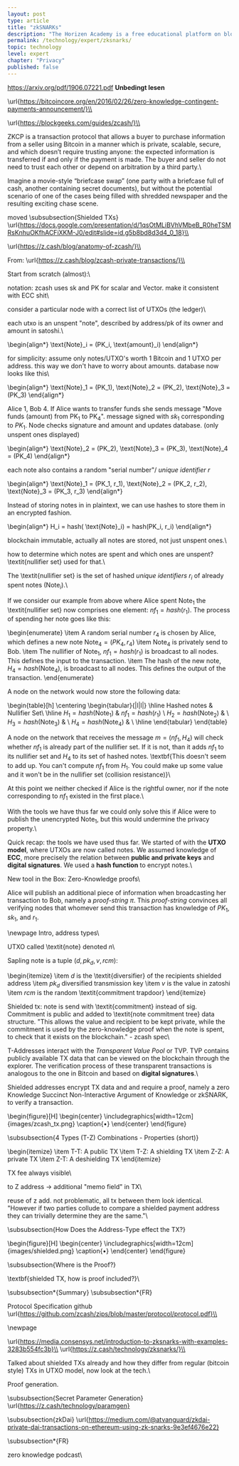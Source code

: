 ```yaml
---
layout: post
type: article
title: "zkSNARKs"
description: "The Horizen Academy is a free educational platform on blockchain technology, cryptocurrency, and privacy. This chapter is is not available yet. We add content frequently, sign up for our newsletter for notifications when it's released."
permalink: /technology/expert/zksnarks/
topic: technology
level: expert
chapter: "Privacy"
published: false
---
```


https://arxiv.org/pdf/1906.07221.pdf **Unbedingt lesen**

\url{https://bitcoincore.org/en/2016/02/26/zero-knowledge-contingent-payments-announcement/}\\

\url{https://blockgeeks.com/guides/zcash/}\\

ZKCP is a transaction protocol that allows a buyer to purchase information from a seller using Bitcoin in a manner which is private, scalable, secure, and which doesn’t require trusting anyone: the expected information is transferred if and only if the payment is made. The buyer and seller do not need to trust each other or depend on arbitration by a third party.\\

Imagine a movie-style “briefcase swap” (one party with a briefcase full of cash, another containing secret documents), but without the potential scenario of one of the cases being filled with shredded newspaper and the resulting exciting chase scene.

moved 
\subsubsection{Shielded TXs}
\url{https://docs.google.com/presentation/d/1qsOtMLiBVhVMbeB_R0heTSMRsKnhuOKfhACFiXKM-J0/edit#slide=id.g5b8bd8d3d4_0_18}\\

\url{https://z.cash/blog/anatomy-of-zcash/}\\

From: \url{https://z.cash/blog/zcash-private-transactions/}\\

Start from scratch (almost):\\

notation: zcash uses sk and PK for scalar and Vector. make it consistent with ECC shit\\

consider a particular node with a correct list of UTXOs (the ledger)\\

each utxo is an unspent "note", described by address/pk of its owner and amount in satoshi.\\

\begin{align*}
\text{Note}_i = (PK_i, \text{amount}_i)
\end{align*}

for simplicity: assume only notes/UTXO's worth 1 Bitcoin and 1 UTXO per address. this way we don't have to worry about amounts. database now looks like this\\

\begin{align*}
\text{Note}_1 = (PK_1), \text{Note}_2 = (PK_2), \text{Note}_3 = (PK_3)
\end{align*}

Alice 1, Bob 4. If Alice wants to transfer funds she sends message "Move funds (amount) from PK$_1$ to PK$_4$". message signed with $sk_1$ corresponding to $PK_1$. Node checks signature and amount and updates database. (only unspent ones displayed)

\begin{align*}
\text{Note}_2 = (PK_2), \text{Note}_3 = (PK_3), \text{Note}_4 = (PK_4)
\end{align*}

each note also contains a random "serial number"/ *unique identifier* $r$

\begin{align*}
\text{Note}_1 = (PK_1, r_1), \text{Note}_2 = (PK_2, r_2), \text{Note}_3 = (PK_3, r_3)
\end{align*}

Instead of storing notes in in plaintext, we can use hashes to store them in an encrypted fashion.

\begin{align*}
H_i = hash( \text{Note}_i) = hash(PK_i, r_i)
\end{align*}

blockchain immutable, actually all notes are stored, not just unspent ones.\\

how to determine which notes are spent and which ones are unspent? \textit{nullifier set} used for that.\\

The \textit{nullifier set} is the set of hashed *unique identifiers* $r_i$ of already spent notes (Note$_i$).\\

If we consider our example from above where Alice spent Note$_1$ the \textit{nullifier set} now comprises one element: $nf_1 = hash(r_1)$. The process of spending her note goes like this:

\begin{enumerate}
\item A random serial number $r_4$ is chosen by Alice, which defines a new note $\text{Note}_4 = (PK_4, r_4)$
\item $\text{Note}_4$ is privately send to Bob.
\item The nullifier of $\text{Note}_1$, $nf_1 = hash(r_1)$ is broadcast to all nodes. This defines the input to the transaction.
\item The hash of the new note, $H_4 = hash( \text{Note}_4)$, is broadcast to all nodes. This defines the output of the transaction.
\end{enumerate}

A node on the network would now store the following data:

\begin{table}[h]
\centering
\begin{tabular}{|l|l|}
\hline
Hashed notes & Nullifier Set\\
\hline
$H_1 = hash( \text{Note}_1)$ & $nf_1 = hash(r_1)$ \\
$H_2 = hash( \text{Note}_2)$ & \\
$H_3 = hash( \text{Note}_3)$ & \\
$H_4 = hash( \text{Note}_4)$ & \\
\hline
\end{tabular}
\end{table}

A node on the network that receives the message $m = (nf_1, H_4)$ will check whether $nf_1$ is already part of the nullifier set. If it is not, than it adds $nf_1$ to its nullifier set and $H_4$ to its set of hashed notes. \textbf{This doesn't seem to add up. You can't compute $nf_1$ from $H_1$. You could make up some value and it won't be in the nullifier set (collision resistance)}\\

At this point we neither checked if Alice is the rightful owner, nor if the note corresponding to $nf_1$ existed in the first place.\\

With the tools we have thus far we could only solve this if Alice were to publish the unencrypted Note$_1$, but this would undermine the privacy property.\\

Quick recap: the tools we have used thus far. We started of with the **UTXO model**, where UTXOs are now called notes. We assumed knowledge of **ECC**, more precisely the relation between **public and private keys** and **digital signatures**. We used a **hash function** to encrypt notes.\\

New tool in the Box: Zero-Knowledge proofs\\

Alice will publish an additional piece of information when broadcasting her transaction to Bob, namely a *proof-string* $\pi$. This *proof-string* convinces all verifying nodes that whomever send this transaction has knowledge of $PK_1, sk_1,$ and  $r_1$.







\newpage
Intro, address types\\

UTXO called \textit{note} denoted $n$\\

Sapling note is a tuple ($d, pk_d, v, rcm$):

\begin{itemize}
\item $d$ is the \textit{diversifier} of the recipients shielded address
\item $pk_d$ diversified transmission key
\item $v$ is the value in zatoshi
\item $rcm$ is the random \textit{commitment trapdoor}
\end{itemize}

Shielded tx: note is send with \textit{commitment} instead of sig. Commitment is public and added to \textit{note commitment tree} data structure. "This allows the value and recipient to be kept private, while the commitment is used by the zero-knowledge proof when the note is spent, to check that it exists on the blockchain." - zcash spec\\



T-Addresses interact with the *Transparent Value Pool* or TVP. TVP contains publicly available TX data that can be viewed on the blockchain through the explorer. The verification process of these transparent transactions is analogous to the one in Bitcoin and based on **digital signatures**.\\

Shielded addresses encrypt TX data and and require a proof, namely a zero Knowledge Succinct Non-Interactive Argument of Knowledge or zkSNARK, to verify a transaction.

\begin{figure}[H]
\begin{center}
\includegraphics[width=12cm]{images/zcash_tx.png}
\caption{•}
\end{center}
\end{figure}

\subsubsection{4 Types (T-Z) Combinations - Properties (short)}

\begin{itemize}
\item T-T: A public TX
\item T-Z: A shielding TX
\item Z-Z: A private TX
\item Z-T: A deshielding TX
\end{itemize}

TX fee always visible\\

to Z address -> additional "memo field" in TX\\

reuse of z add. not problematic, all tx between them look identical. "However if two parties collude to compare a shielded payment address they can trivially determine they are the same."\\



\subsubsection{How Does the Address-Type effect the TX?}

\begin{figure}[H]
\begin{center}
\includegraphics[width=12cm]{images/shielded.png}
\caption{•}
\end{center}
\end{figure}


\subsubsection{Where is the Proof?}

\textbf{shielded TX, how is proof included?}\\


\subsubsection*{Summary}
\subsubsection*{FR}

Protocol Specification github \url{https://github.com/zcash/zips/blob/master/protocol/protocol.pdf}\\

\newpage


\url{https://media.consensys.net/introduction-to-zksnarks-with-examples-3283b554fc3b}\\
\url{https://z.cash/technology/zksnarks/}\\

Talked about shielded TXs already and how they differ from regular (bitcoin style) TXs in UTXO model, now look at the tech.\\ 

Proof generation.


\subsubsection{Secret Parameter Generation}
\url{https://z.cash/technology/paramgen}


\subsubsection{zkDai}
\url{https://medium.com/@atvanguard/zkdai-private-dai-transactions-on-ethereum-using-zk-snarks-9e3ef4676e22}


\subsubsection*{FR}

zero knowledge podcast\\
